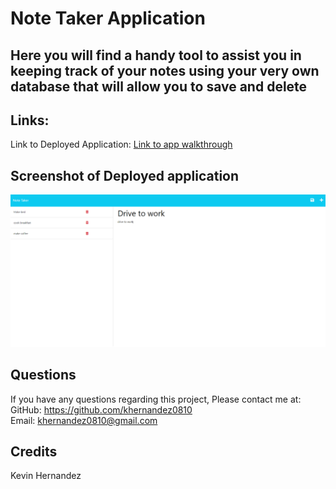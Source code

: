 # Note Taker Application
<h2>Here you will find a handy tool to assist you in keeping track of your notes using your very own database that will allow you to save and delete</h2>
<h2>Links:</h2>
Link to Deployed Application:
<a href="https://warm-sierra-20051.herokuapp.com/"> Link to app walkthrough</a>
<h2>Screenshot of Deployed application</h2>
<img src="./noteTakerApp.png">

  ## Questions
 If you have any questions regarding this project, Please contact me at: 
  GitHub: https://github.com/khernandez0810  
  Email: khernandez0810@gmail.com
  ## Credits
  Kevin Hernandez